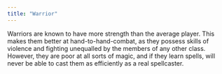 ```yaml
---
title: "Warrior"
---
```


Warriors are known to have more strength than the average player. This
makes them better at hand-to-hand-combat, as they possess skills of
violence and fighting unequalled by the members of any other class.
However, they are poor at all sorts of magic, and if they learn spells,
will never be able to cast them as efficiently as a real spellcaster.